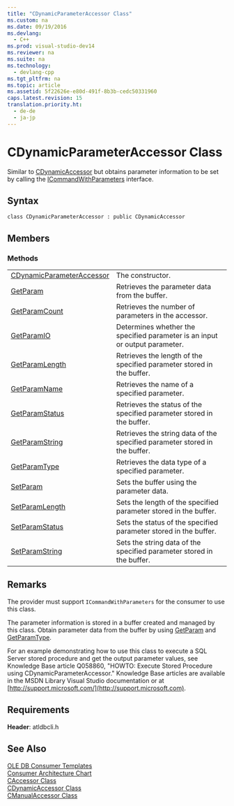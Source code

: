 ```yaml
---
title: "CDynamicParameterAccessor Class"
ms.custom: na
ms.date: 09/19/2016
ms.devlang: 
  - C++
ms.prod: visual-studio-dev14
ms.reviewer: na
ms.suite: na
ms.technology: 
  - devlang-cpp
ms.tgt_pltfrm: na
ms.topic: article
ms.assetid: 5f22626e-e80d-491f-8b3b-cedc50331960
caps.latest.revision: 15
translation.priority.ht: 
  - de-de
  - ja-jp
---
```

# CDynamicParameterAccessor Class
Similar to [CDynamicAccessor](../vs140/CDynamicAccessor-Class.md) but obtains parameter information to be set by calling the [ICommandWithParameters](https://msdn.microsoft.com/en-us/library/ms712937.aspx) interface.  
  
## Syntax  
  
```  
class CDynamicParameterAccessor : public CDynamicAccessor  
```  
  
## Members  
  
### Methods  
  
|||  
|-|-|  
|[CDynamicParameterAccessor](../vs140/CDynamicParameterAccessor--CDynamicParameterAccessor.md)|The constructor.|  
|[GetParam](../vs140/CDynamicParameterAccessor--GetParam.md)|Retrieves the parameter data from the buffer.|  
|[GetParamCount](../vs140/CDynamicParameterAccessor--GetParamCount.md)|Retrieves the number of parameters in the accessor.|  
|[GetParamIO](../vs140/CDynamicParameterAccessor--GetParamIO.md)|Determines whether the specified parameter is an input or output parameter.|  
|[GetParamLength](../vs140/CDynamicParameterAccessor--GetParamLength.md)|Retrieves the length of the specified parameter stored in the buffer.|  
|[GetParamName](../vs140/CDynamicParameterAccessor--GetParamName.md)|Retrieves the name of a specified parameter.|  
|[GetParamStatus](../vs140/CDynamicParameterAccessor--GetParamStatus.md)|Retrieves the status of the specified parameter stored in the buffer.|  
|[GetParamString](../vs140/CDynamicParameterAccessor--GetParamString.md)|Retrieves the string data of the specified parameter stored in the buffer.|  
|[GetParamType](../vs140/CDynamicParameterAccessor--GetParamType.md)|Retrieves the data type of a specified parameter.|  
|[SetParam](../vs140/CDynamicParameterAccessor--SetParam.md)|Sets the buffer using the parameter data.|  
|[SetParamLength](../vs140/CDynamicParameterAccessor--SetParamLength.md)|Sets the length of the specified parameter stored in the buffer.|  
|[SetParamStatus](../vs140/CDynamicParameterAccessor--SetParamStatus.md)|Sets the status of the specified parameter stored in the buffer.|  
|[SetParamString](../vs140/CDynamicParameterAccessor--SetParamString.md)|Sets the string data of the specified parameter stored in the buffer.|  
  
## Remarks  
 The provider must support `ICommandWithParameters` for the consumer to use this class.  
  
 The parameter information is stored in a buffer created and managed by this class. Obtain parameter data from the buffer by using [GetParam](../vs140/CDynamicParameterAccessor--GetParam.md) and [GetParamType](../vs140/CDynamicParameterAccessor--GetParamType.md).  
  
 For an example demonstrating how to use this class to execute a SQL Server stored procedure and get the output parameter values, see Knowledge Base article Q058860, "HOWTO: Execute Stored Procedure using CDynamicParameterAccessor." Knowledge Base articles are available in the MSDN Library Visual Studio documentation or at [http://support.microsoft.com/](http://support.microsoft.com).  
  
## Requirements  
 **Header**: atldbcli.h  
  
## See Also  
 [OLE DB Consumer Templates](../vs140/OLE-DB-Consumer-Templates--C---.md)   
 [Consumer Architecture Chart](../vs140/OLE-DB-Consumer-Templates-Reference.md)   
 [CAccessor Class](../vs140/CAccessor-Class.md)   
 [CDynamicAccessor Class](../vs140/CDynamicAccessor-Class.md)   
 [CManualAccessor Class](../vs140/CManualAccessor-Class.md)